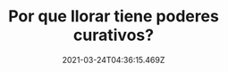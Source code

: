 ---
title: Por que llorar tiene poderes curativos?
date: 2021-03-24T04:36:15.469Z
featuredimage: /assets/descarga.jpg
categoria: Random
tags:
  - "#random"
  - "#llorar"
  - "#salud"
short-description: |-
  Llorar tiene poderes curativos, esto y 10 cosas más que no sabías

  \#Random
mk1: >+
  ### 1.

  #### Mi filtro también hace eso

  ![mejillones](/assets/descarga-1-.jpg "mejillones")

  Una buena filtración de agua <br>

  Sabías que cada mejillón y almeja limpia alrededor de 2 litros de agua al día estas sutiles criaturas sirven como pequeños sistemas de filtración de agua a medida que absorben el agua la filtra de productos químicos

  ### 2.

  #### Mi ex me olvidó más rápido

  ![luz](/assets/1_xvrmzqtgg5bppyt56iygkw.jpeg "luz")

  Increíble, no?<br>

  Seguramente has escuchado que la velocidad de la luz es increíblemente rápida pero sabes que tanto<br>

  Esto es lo que le tomaría a una aeronave viajando a esta velocidad dar una vuelta al mundo 13.33 centésimas de segundo en un solo segundo daría 7.5 vueltas a la tierra y a la luna estarías en ella en tan solo 1.3 segundos
mk2: >+
  ### 3.

  #### Y que tal hablar con mi perro?

  ![duolingo](/assets/unnamed.jpg "duolingo")

  Para los amantes de star trek y GOT<br>

  Sabías que en duolingo  puedes aprender a hablar klingon el idioma del universo de star trek y también el alto valerio del  universo the game of thrones

  ### 4.

  #### El 2020 será igual al del apocalípsis

  ![calendar](/assets/jrcserm.jpg "calendar")

  Tanto tiempo después <br>

  Sabías que el calendario de 1895 es idéntico al del año 2019
mk3: >+
  ### 5.

  #### Frisbee humano?

  ![frisbee](/assets/1200px-walter_frederick_morrison.jpg "frisbee")

  Aterrador dato <br>

  El inventor del frisbee walter frederick morrison pidió que al morir cremaran su cuerpo y después lo convirtieran en un frisbee

  ### 6.

  #### Yo pateo para ambos lados

  ![zurdo](/assets/descarga-2-.jpg "zurdo")

  ¿Eres zurdo?<br>

  De acuerdo con las estadísticas los niños que nacieron prematuros tienen mucho más probabilidades de ser zurdos
mk4: >+
  ### 7.

  #### Sabía que llorar por ella traería algo bueno

  ![lagrimas](/assets/descarga.jpg "lagrimas")

  Si te quieres sentir mejor, ya lo sabes <br>

  Llorar tiene poderes curativos para los humanos cuando nos salen lágrimas éstas liberan oxitocina y hormonas opiáceos que funcionan como calmantes naturales por lo que es completamente normal que después de llorar te sientas mucho mejor

  ### 8.

  #### Salivo al verte beibi

  ![saliva](/assets/descarga-3-.jpg "saliva")

  A la próxima lo sabes <br>

  Nuestro sentido del gusto no funciona sin saliva de hecho si intentas poner algo de comida en una lengua seca no te sabría nada la saliva es el principal conductor del sabor
mk5: >+
  ### 9.

  #### Especial para la oficina

  ![ovine](/assets/71jmfaiyrrl._sl1500_.jpg "ovine")

  Para un antojito<br>

  Una empresa en galicia españa lanzó al mercado aguas con sabor a vino es como un vino sin alcohol que además es transparente

  ### 10.

  #### Se quebraron el coco

  ![hit](/assets/captura-de-pantalla-2021-03-23-225318.jpg "hit")

  Inspirados <br>

  El pokémon hit monde y está inspirado en bruce lee mientras que the heat manchan en jackie chan
---